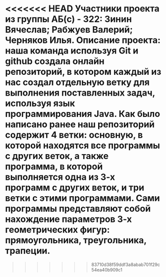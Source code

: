<<<<<<< HEAD
Участники проекта из группы АБ(с) - 322:
Зинин Вячеслав;
Рабжуев Валерий;
Черняков Илья.
Описание проекта: наша команда используя Git и github создала онлайн репозиторий, в котором каждый из нас создал отдельную ветку для выполнения поставленных задач, используя язык программирования Java. Как было написано ранее наш репозиторий содержит 4 ветки: основную, в которой находятся все программы с других веток, а также программа, в которой выполняется одна из 3-х программ с других веток, и три ветки с этими программами. Сами программы представляют собой нахождение параметров 3-х геометрических фигур: прямоугольника, треугольника, трапеции.
=======

>>>>>>> 83710d38f59ddf3a8abab701f29c54ea40b909c1
